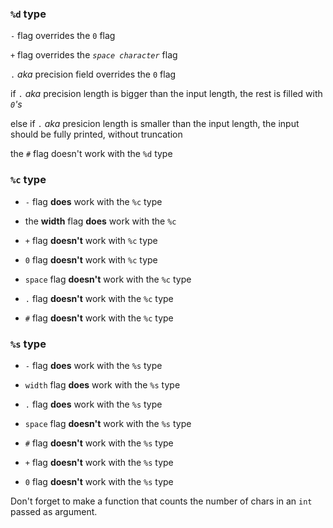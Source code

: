 ### `%d` type

`-` flag overrides the `0` flag

`+` flag overrides the _`space character`_ flag

`.` _aka_ precision field overrides the `0` flag

if `.` _aka_ precision length is bigger than the input 
length, the rest is filled with _`0`'s_

else if `.` _aka_ presicion length is smaller than the 
input length, the input should be fully printed, without 
truncation

the `#` flag doesn't work with the `%d` type

### `%c` type

- `-` flag **does** work with the `%c` type
- the **width** flag **does** work with the `%c`

- `+` flag **doesn't** work with `%c` type
- `0` flag **doesn't** work with `%c` type
- `space` flag **doesn't** work with the `%c` type
- `.` flag **doesn't** work with the `%c` type
- `#` flag **doesn't** work with the `%c` type

### `%s` type

- `-` flag **does** work with the `%s` type
- `width` flag **does** work with the `%s` type
- `.` flag **does** work with the `%s` type

- `space` flag **doesn't** work with the `%s` type
- `#` flag **doesn't** work with the `%s` type
- `+` flag **doesn't** work with the `%s` type
- `0` flag **doesn't** work with the `%s` type





Don't forget to make a function that counts the number of 
chars in an `int` passed as argument.



